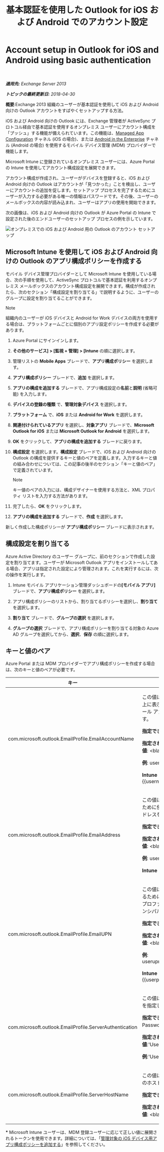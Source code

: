 ﻿---
title: '基本認証を使用した Outlook for iOS および Android でのアカウント設定'
TOCTitle: Account setup in Outlook for iOS and Android using basic authentication
ms:assetid: 013dbe8c-30de-4c9c-baa9-75081b9229e8
ms:mtpsurl: https://technet.microsoft.com/ja-jp/library/Mt829322(v=EXCHG.150)
ms:contentKeyID: 74518365
ms.date: 05/23/2018
mtps_version: v=EXCHG.150
ms.translationtype: MT
---

# Account setup in Outlook for iOS and Android using basic authentication

 

_**適用先:** Exchange Server 2013_

_**トピックの最終更新日:** 2018-04-30_

**概要**:Exchange 2013 組織のユーザーが基本認証を使用して iOS および Android 向けの Outlook アカウントをすばやくセットアップする方法。

iOS および Android 向けの Outlook には、Exchange 管理者が ActiveSync プロトコル経由で基本認証を使用するオンプレミス ユーザーにアカウント構成を「プッシュ」する機能が備えられています。この機能は、[Managed App Configuration](https://developer.apple.com/library/content/samplecode/sc2279/introduction/intro.html) チャネル (iOS の場合)、または [Android in the Enterprise](https://developer.android.com/samples/apprestrictions/index.html) チャネル (Android の場合) を使用するモバイル デバイス管理 (MDM) プロバイダーで機能します。

Microsoft Intune に登録されているオンプレミス ユーザーには、Azure Portal の Intune を使用してアカウント構成設定を展開できます。

アカウント構成が作成され、ユーザーがデバイスを登録すると、iOS および Android 向けの Outlook はアカウントが「見つかった」ことを検出し、ユーザーにアカウントの追加を促します。セットアップ プロセスを完了するためにユーザーが入力する必要がある唯一の情報はパスワードです。その後、ユーザーのメールボックスの内容が読み込まれ、ユーザーはアプリの使用を開始できます。

次の画像は、iOS および Android 向けの Outlook が Azure Portal の Intune で設定された後のエンドユーザーのセットアップ プロセスの例を示しています。

![オンプレミスでの iOS および Android 用の Outlook のアカウント セットアップ](images/Mt829322.04bd56f2-5c45-4268-8762-436994acd656(EXCHG.150).png "オンプレミスでの iOS および Android 用の Outlook のアカウント セットアップ")

## Microsoft Intune を使用して iOS および Android 向けの Outlook のアプリ構成ポリシーを作成する

モバイル デバイス管理プロバイダーとして Microsoft Intune を使用している場合、次の手順を使用して、ActiveSync プロトコルで基本認証を利用するオンプレミス メールボックスのアカウント構成設定を展開できます。構成が作成されたら、次のセクション「構成設定を割り当てる」で説明するように、ユーザーのグループに設定を割り当てることができます。


> [!NOTE]
> 組織内のユーザーが iOS デバイスと Android for Work デバイスの両方を使用する場合は、プラットフォームごとに個別のアプリ設定ポリシーを作成する必要があります。



1.  Azure Portal にサインインします。

2.  <strong>その他のサービス\] \> \[監視 + 管理\] \> \[Intune</strong> の順に選択します。

3.  管理リストの <strong>Mobile Apps</strong> ブレードで、<strong>アプリ構成ポリシー</strong> を選択します。

4.  <strong>アプリ構成ポリシー</strong> ブレードで、<strong>追加</strong> を選択します。

5.  <strong>アプリの構成を追加する</strong> ブレードで、アプリ構成設定の**名前**と**説明** (省略可能) を入力します。

6.  <strong>デバイスの登録の種類</strong> で、<strong>管理対象デバイス</strong> を選択します。

7.  <strong>プラットフォーム</strong> で、<strong>iOS</strong> または <strong>Android for Work</strong> を選択します。

8.  <strong>関連付けられているアプリ</strong> を選択し、<strong>対象アプリ</strong> ブレードで、<strong>Microsoft Outlook for iOS</strong> または <strong>Microsoft Outlook for Android</strong> を選択します。

9.  <strong>OK</strong> をクリックして、<strong>アプリの構成を追加する</strong> ブレードに戻ります。

10. <strong>構成設定</strong> を選択します。<strong>構成設定</strong> ブレードで、iOS および Android 向けの Outlook の構成を提供するキーと値のペアを定義します。入力するキーと値の組み合わせについては、この記事の後半のセクション「キーと値のペア」で定義されています。
    

    > [!NOTE]
    > キー値のペアの入力には、構成デザイナーを使用する方法と、XML プロパティ リストを入力する方法があります。



11. 完了したら、<strong>OK</strong> をクリックします。

12. <strong>アプリの構成を追加する</strong> ブレードで、<strong>作成</strong> を選択します。

新しく作成した構成ポリシーが <strong>アプリ構成ポリシー</strong> ブレードに表示されます。

## 構成設定を割り当てる

Azure Active Directory のユーザー グループに、前のセクションで作成した設定を割り当てます。ユーザーが Microsoft Outlook アプリをインストールしてある場合、アプリは指定された設定により管理されます。これを実行するには、次の操作を実行します。

1.  Intune モバイル アプリケーション管理ダッシュボードの<strong>\[モバイル アプリ\]</strong> ブレードで、<strong>アプリ構成ポリシー</strong> を選択します。

2.  アプリ構成ポリシーのリストから、割り当てるポリシーを選択し、<strong>割り当て</strong> を選択します。

3.  <strong>割り当て</strong> ブレードで、<strong>グループの選択</strong> を選択します。

4.  <strong>グループの選択</strong> ブレードで、アプリ構成ポリシーを割り当てる対象の Azure AD グループを選択してから、<strong>選択</strong>、<strong>保存</strong> の順に選択します。

## キーと値のペア

Azure Portal または MDM プロバイダーでアプリ構成ポリシーを作成する場合は、次のキーと値のペアが必要です。


<table>
<colgroup>
<col style="width: 50%" />
<col style="width: 50%" />
</colgroup>
<thead>
<tr class="header">
<th>キー</th>
<th>値</th>
</tr>
</thead>
<tbody>
<tr class="odd">
<td><p>com.microsoft.outlook.EmailProfile.EmailAccountName</p></td>
<td><p>この値は、ユーザーのデバイス上に表示される表示名の電子メール アカウントを指定します。</p>
<p><strong>指定できる値</strong>:String</p>
<p><strong>指定されていない場合の既定値</strong>: &lt;blank&gt;</p>
<p><strong>例</strong>: user@companyname.com</p>
<p><strong>Intune トークン*</strong>: {{username}}</p></td>
</tr>
<tr class="even">
<td><p>com.microsoft.outlook.EmailProfile.EmailAddress</p></td>
<td><p>この値は、メールを送受信するために使用する電子メール アドレスを指定します。</p>
<p><strong>指定できる値</strong>:String</p>
<p><strong>指定されていない場合の既定値</strong>: &lt;blank&gt;</p>
<p><strong>例</strong>: user@companyname.com</p>
<p><strong>Intune トークン*</strong>: {{mail}}</p></td>
</tr>
<tr class="odd">
<td><p>com.microsoft.outlook.EmailProfile.EmailUPN</p></td>
<td><p>この値は、アカウントを認証するために使用する電子メール プロファイルのユーザー プリンシパル名を指定します。</p>
<p><strong>指定できる値</strong>:String</p>
<p><strong>指定されていない場合の既定値</strong>: &lt;blank&gt;</p>
<p><strong>例</strong>: userupn@companyname.com</p>
<p><strong>Intune トークン*</strong>: {{userprincipalname}}</p></td>
</tr>
<tr class="even">
<td><p>com.microsoft.outlook.EmailProfile.ServerAuthentication</p></td>
<td><p>この値は、ユーザーの認証方法を指定します。</p>
<p><strong>指定できる値</strong>:'Username and Password'、'Certificates'</p>
<p><strong>指定されていない場合の既定値</strong>:'Username and Password'</p>
<p><strong>例</strong>:'Username and Password'</p></td>
</tr>
<tr class="odd">
<td><p>com.microsoft.outlook.EmailProfile.ServerHostName</p></td>
<td><p>この値は、Exchange サーバーのホスト名を指定します。</p>
<p><strong>指定できる値</strong>:String</p>
<p><strong>指定されていない場合の既定値</strong>: &lt;blank&gt;</p></td>
</tr>
</tbody>
</table>


**\*** Microsoft Intune ユーザーは、MDM 登録ユーザーに応じて正しい値に展開されるトークンを使用できます。詳細については、「[管理対象の iOS デバイス用アプリ構成ポリシーを追加する](https://docs.microsoft.com/ja-jp/intune/app-configuration-policies-use-ios)」を参照してください。

